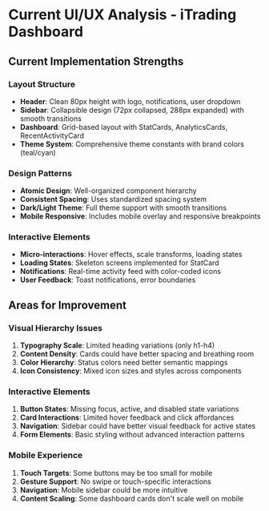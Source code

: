 # Current UI/UX Analysis - iTrading Dashboard

## Current Implementation Strengths

### Layout Structure

- **Header**: Clean 80px height with logo, notifications, user dropdown
- **Sidebar**: Collapsible design (72px collapsed, 288px expanded) with smooth transitions
- **Dashboard**: Grid-based layout with StatCards, AnalyticsCards, RecentActivityCard
- **Theme System**: Comprehensive theme constants with brand colors (teal/cyan)

### Design Patterns

- **Atomic Design**: Well-organized component hierarchy
- **Consistent Spacing**: Uses standardized spacing system
- **Dark/Light Theme**: Full theme support with smooth transitions
- **Mobile Responsive**: Includes mobile overlay and responsive breakpoints

### Interactive Elements

- **Micro-interactions**: Hover effects, scale transforms, loading states
- **Loading States**: Skeleton screens implemented for StatCard
- **Notifications**: Real-time activity feed with color-coded icons
- **User Feedback**: Toast notifications, error boundaries

## Areas for Improvement

### Visual Hierarchy Issues

1. **Typography Scale**: Limited heading variations (only h1-h4)
2. **Content Density**: Cards could have better spacing and breathing room
3. **Color Hierarchy**: Status colors need better semantic mappings
4. **Icon Consistency**: Mixed icon sizes and styles across components

### Interactive Elements

1. **Button States**: Missing focus, active, and disabled state variations
2. **Card Interactions**: Limited hover feedback and click affordances
3. **Navigation**: Sidebar could have better visual feedback for active states
4. **Form Elements**: Basic styling without advanced interaction patterns

### Mobile Experience

1. **Touch Targets**: Some buttons may be too small for mobile
2. **Gesture Support**: No swipe or touch-specific interactions
3. **Navigation**: Mobile sidebar could be more intuitive
4. **Content Scaling**: Some dashboard cards don't scale well on mobile
